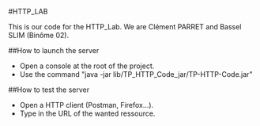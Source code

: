 #HTTP_LAB

This is our code for the HTTP_Lab. 
We are Clément PARRET and Bassel SLIM (Binôme 02).

##How to launch the server
- Open a console at the root of the project.
- Use the command "java -jar lib/TP_HTTP_Code_jar/TP-HTTP-Code.jar"

##How to test the server
- Open a HTTP client (Postman, Firefox...).
- Type in the URL of the wanted ressource.
